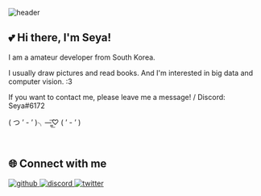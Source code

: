 ![header](https://capsule-render.vercel.app/api?type=Soft&animation=fadeIn&color=007CFF&height=300&section=header&text=Seya&fontSize=90)

## 💕 Hi there, I'm Seya!

I am a amateur developer from South Korea. 

I usually draw pictures and read books. And I'm interested in big data and computer vision. :3

If you want to contact me, please leave me a message! / Discord: Seya#6172

( つ ’ - ’ )╮—̳͟͞♡ ( ’ - ’ )

<br/>

## 🌐 Connect with me

<a href="https://github.com/Lunia7" target="_blank">
<img src=https://img.shields.io/badge/github-%2324292e.svg?&style=for-the-badge&logo=github&logoColor=white alt=github style="margin-bottom: 5px;" />
</a>

<a href="https://discord.gg/JbZ4fC6j" target="_blank">
<img src=https://img.shields.io/badge/discord-%2324292e.svg?&style=for-the-badge&logo=discord&logoColor=white alt=discord style="margin-bottom: 5px;" />
</a>

<a href="https://twitter.com/Lunia7_" target="_blank">
<img src=https://img.shields.io/badge/twitter-%2324292e.svg?&style=for-the-badge&logo=twitter&logoColor=white alt=twitter style="margin-bottom: 5px;" />
</a>
